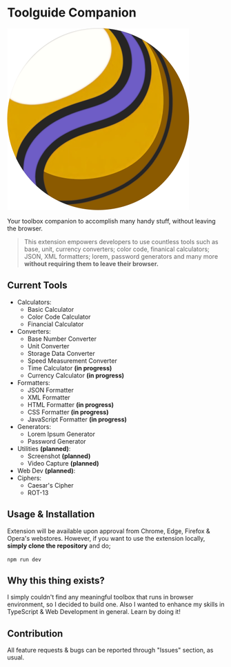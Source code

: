 # Toolguide Companion

![Toolguide Companion Logo](images/logo/final-icon-without-text-minified.png)

Your toolbox companion to accomplish many handy stuff, without leaving the browser.

> This extension empowers developers to use countless tools such as base, unit, currency converters; color code, finanical calculators; JSON, XML formatters; lorem, password generators and many more **without requiring them to leave their browser.**

## Current Tools

 - Calculators:
	 - Basic Calculator
	 - Color Code Calculator
	 - Financial Calculator
- Converters:
	- Base Number Converter
	- Unit Converter
	- Storage Data Converter
	- Speed Measurement Converter
	- Time Calculator **(in progress)**
	- Currency Calculator **(in progress)**
- Formatters:
	- JSON Formatter
	- XML Formatter
	- HTML Formatter **(in progress)**
	- CSS Formatter **(in progress)**
	- JavaScript Formatter  **(in progress)**
- Generators:
	- Lorem Ipsum Generator
	- Password Generator
- Utilities **(planned)**:
	- Screenshot **(planned)**
	- Video Capture **(planned)**
- Web Dev **(planned)**:
- Ciphers:
	- Caesar's Cipher
	- ROT-13

## Usage & Installation

Extension will be available upon approval from Chrome, Edge, Firefox & Opera's webstores. However, if you want to use the extension locally, **simply clone the repository** and do;

`npm run dev`

## Why this thing exists?

I simply couldn't find any meaningful toolbox that runs in browser environment, so I decided to build one. Also I wanted to enhance my skills in TypeScript & Web Development in general. Learn by doing it!

## Contribution

All feature requests & bugs can be reported through "Issues" section, as usual.
